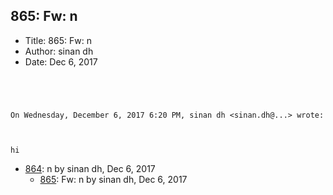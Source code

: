## 865: Fw: n

- Title: 865: Fw: n
- Author: sinan dh
- Date: Dec 6, 2017
```




On Wednesday, December 6, 2017 6:20 PM, sinan dh <sinan.dh@...> wrote:



hi
```

- [864](0864.md): n by sinan dh, Dec 6, 2017
    - [865](0865.md): Fw: n by sinan dh, Dec 6, 2017
